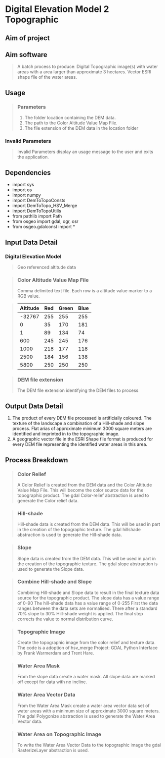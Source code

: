 # Digital Elevation Model 2 Topographic

## Aim of project

## Aim software
> A batch process to produce:
> Digital Topographic image(s) with water areas with a area larger than approximate 3 hectares.
> Vector ESRI shape file of the water areas.

## Usage
> ### Parameters
> 1. The folder location containing the DEM data.
> 2. The path to the Color Altitude Value Map File.
> 3. The file extension of the DEM data in the location folder

### Invalid Parameters
> Invalid Parameters display an usage message to the user and exits the application.

## Dependencies
- import sys
- import os
- import numpy
- import DemToTopoConsts
- import DemToTopo_HSV_Merge
- import DemToTopoUtills
- from pathlib import Path
- from osgeo import gdal, ogr, osr
- from osgeo.gdalconst import *

## Input Data Detail
### Digital Elevation Model
> Geo referenced altitude data

> ### Color Altitude Value Map File
> Comma delimited text file. Each row is a altitude value marker to a RGB value.

> | Altitude | Red | Green | Blue |
> | --- | --- | --- | --- |
> | -32767 | 255 | 255 | 255 |
> | 0 | 35 | 170 | 181 |
> | 1 | 89 | 134 | 74 |
> | 600 | 245 | 245 | 176 |
> | 1000 | 218 | 177 | 118 |
> | 2500 | 184 | 156 | 138 |
> | 5800 | 250 | 250 | 250 |

> ### DEM file extension
> The DEM file extension identifying the DEM files to process

## Output Data Detail
1. The product of every DEM file processed is artificially coloured. The texture of the landscape a combination of a Hill-shade and slope process. Flat arias of approximate minimum 3000 square meters are identified and imprinted in to the topographic image.
2. A geographic vector file in the ESRI Shape file format is produced for every DEM file representing the identified water areas in this area.

## Process Breakdown
> ### Color Relief
> A Color Relief is created from the DEM data and the Color Altitude Value Map File. This will become the color source data for the topographic product.
The gdal Color-relief abstraction is used to generate the Color relief data.

> ### Hill-shade
> Hill-shade data is created from the DEM data. This will be used in part in the creation of the topographic texture.
> The gdal hillshade abstraction is used to generate the Hill-shade data.

> ### Slope
> Slope data is created from the DEM data. This will be used in part in the creation of the topographic texture.
> The gdal slope abstraction is used to generate the Slope data.

> ### Combine Hill-shade and Slope
> Combining Hill-shade and Slope data to result in the final texture data source for the topographic product.
> The slope data has a value range of 0-90
> The hill-shade data has a value range of 0-255
First the data ranges between the data sets are normalised. There after a standard 70% slope to 30% Hill-shade weight is applied. The final step corrects the value to normal distribution curve.

> ### Topographic Image
> Create the topographic image from the color relief and texture data. The code is a adoption of hsv_merge Project: GDAL Python Interface by Frank Warmerdam and Trent Hare.

> ### Water Area Mask
> From the slope data create a water mask. All slope data are marked off except for data with no incline.

> ### Water Area Vector Data
> From the Water Area Mask create a water area vector data set of water areas with a minimum size of approximate 3000 square meters.
> The gdal Polygonize abstraction is used to generate the Water Area Vector data.

> ### Water Area on Topographic Image
> To write the Water Area Vector Data to the topographic image the gdal RasterizeLayer abstraction is used.